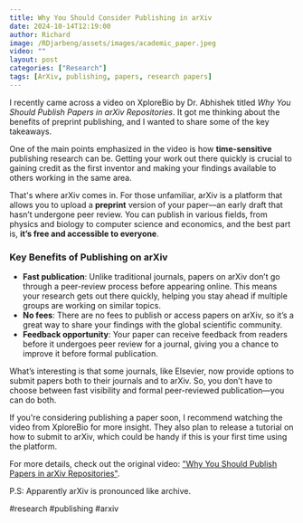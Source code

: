 ```yaml
---
title: Why You Should Consider Publishing in arXiv
date: 2024-10-14T12:19:00
author: Richard
image: /RDjarbeng/assets/images/academic_paper.jpeg
video: ""
layout: post
categories: ["Research"]
tags: [ArXiv, publishing, papers, research papers]
---
```

I recently came across a video on XploreBio by Dr. Abhishek titled *Why You Should Publish Papers in arXiv Repositories*. It got me thinking about the benefits of preprint publishing, and I wanted to share some of the key takeaways.

One of the main points emphasized in the video is how **time-sensitive** publishing research can be. Getting your work out there quickly is crucial to gaining credit as the first inventor and making your findings available to others working in the same area. 

That's where arXiv comes in. For those unfamiliar, arXiv is a platform that allows you to upload a **preprint** version of your paper—an early draft that hasn’t undergone peer review. You can publish in various fields, from physics and biology to computer science and economics, and the best part is, **it’s free and accessible to everyone**.

### Key Benefits of Publishing on arXiv

- **Fast publication**: Unlike traditional journals, papers on arXiv don’t go through a peer-review process before appearing online. This means your research gets out there quickly, helping you stay ahead if multiple groups are working on similar topics.
- **No fees**: There are no fees to publish or access papers on arXiv, so it’s a great way to share your findings with the global scientific community.
- **Feedback opportunity**: Your paper can receive feedback from readers before it undergoes peer review for a journal, giving you a chance to improve it before formal publication.
  
What’s interesting is that some journals, like Elsevier, now provide options to submit papers both to their journals and to arXiv. So, you don’t have to choose between fast visibility and formal peer-reviewed publication—you can do both.

If you're considering publishing a paper soon, I recommend watching the video from XploreBio for more insight. They also plan to release a tutorial on how to submit to arXiv, which could be handy if this is your first time using the platform.

For more details, check out the original video: ["Why You Should Publish Papers in arXiv Repositories"](https://www.youtube.com/watch?v=-IPOgf5tBZw).

 P.S: Apparently arXiv is pronounced like archive.

#research #publishing #arxiv
